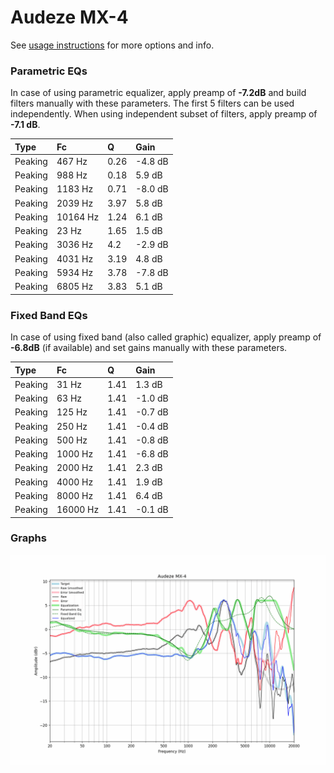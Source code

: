 # Audeze MX-4
See [usage instructions](https://github.com/jaakkopasanen/AutoEq#usage) for more options and info.

### Parametric EQs
In case of using parametric equalizer, apply preamp of **-7.2dB** and build filters manually
with these parameters. The first 5 filters can be used independently.
When using independent subset of filters, apply preamp of **-7.1 dB**.

| Type    | Fc       |    Q | Gain    |
|:--------|:---------|:-----|:--------|
| Peaking | 467 Hz   | 0.26 | -4.8 dB |
| Peaking | 988 Hz   | 0.18 | 5.9 dB  |
| Peaking | 1183 Hz  | 0.71 | -8.0 dB |
| Peaking | 2039 Hz  | 3.97 | 5.8 dB  |
| Peaking | 10164 Hz | 1.24 | 6.1 dB  |
| Peaking | 23 Hz    | 1.65 | 1.5 dB  |
| Peaking | 3036 Hz  | 4.2  | -2.9 dB |
| Peaking | 4031 Hz  | 3.19 | 4.8 dB  |
| Peaking | 5934 Hz  | 3.78 | -7.8 dB |
| Peaking | 6805 Hz  | 3.83 | 5.1 dB  |

### Fixed Band EQs
In case of using fixed band (also called graphic) equalizer, apply preamp of **-6.8dB**
(if available) and set gains manually with these parameters.

| Type    | Fc       |    Q | Gain    |
|:--------|:---------|:-----|:--------|
| Peaking | 31 Hz    | 1.41 | 1.3 dB  |
| Peaking | 63 Hz    | 1.41 | -1.0 dB |
| Peaking | 125 Hz   | 1.41 | -0.7 dB |
| Peaking | 250 Hz   | 1.41 | -0.4 dB |
| Peaking | 500 Hz   | 1.41 | -0.8 dB |
| Peaking | 1000 Hz  | 1.41 | -6.8 dB |
| Peaking | 2000 Hz  | 1.41 | 2.3 dB  |
| Peaking | 4000 Hz  | 1.41 | 1.9 dB  |
| Peaking | 8000 Hz  | 1.41 | 6.4 dB  |
| Peaking | 16000 Hz | 1.41 | -0.1 dB |

### Graphs
![](./Audeze%20MX-4.png)
